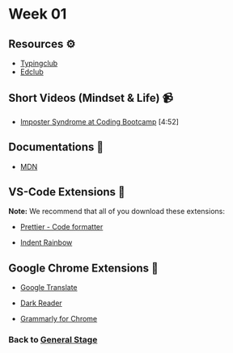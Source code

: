 # Week 01

## Resources :gear:

- [Typingclub](https://www.typingclub.com/)
- [Edclub](https://www.edclub.com/)

## Short Videos (Mindset & Life) :video_camera:

- [Imposter Syndrome at Coding Bootcamp](https://www.youtube.com/watch?v=UL4Se2ofUW8&feature=emb_logo&ab_channel=CourseReport) [4:52]

## Documentations :page_facing_up:

- [MDN](https://developer.mozilla.org/en-US/)

## VS-Code Extensions :brain:

**Note:** We recommend that all of you download
these extensions:

- [Prettier - Code formatter](https://marketplace.visualstudio.com/items?itemName=esbenp.prettier-vscode)

- [Indent Rainbow](https://marketplace.visualstudio.com/items?itemName=oderwat.indent-rainbow)

## Google Chrome Extensions :brain:

- [Google Translate](https://chrome.google.com/webstore/detail/google-translate/aapbdbdomjkkjkaonfhkkikfgjllcleb)

- [Dark Reader](https://chrome.google.com/webstore/detail/dark-reader/eimadpbcbfnmbkopoojfekhnkhdbieeh)

- [Grammarly for Chrome](https://chrome.google.com/webstore/detail/grammarly-for-chrome/kbfnbcaeplbcioakkpcpgfkobkghlhen?hl=en)

### Back to [**General Stage**](../README.md#weeks)

